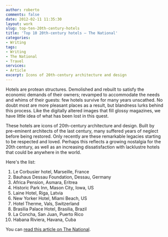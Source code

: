 ```yaml
---
author: roberto
comments: false
date: 2012-02-11 11:35:30
layout: work
slug: top-ten-20th-century-hotels
title: 'Top 10 20th-century hotels – The National'
categories:
- Writing
tags:
- Writing
- The National
- Travel
services:
- Article
excerpt: Icons of 20th-century architecture and design
---
```


<span class="firstcharacter">H</span>otels are protean structures. Demolished and rebuilt to satisfy the economic demands of their owners; revamped to accommodate the needs and whims of their guests: few hotels survive for many years unscathed. No doubt most are more pleasant places as a result, but blandness lurks behind this process. Like the digitally altered images that fill glossy magazines, we have little idea of what has been lost in this quest.

These hotels are icons of 20th-century architecture and design. Built by pre-eminent architects of the last century, many suffered years of neglect before being restored. Only recently are these remarkable legacies starting to be respected and loved. Perhaps this reflects a growing nostalgia for the 20th century, as well as an increasing dissatisfaction with lacklustre hotels that could be anywhere in the world.

Here's the list:

1. Le Corbusier hotel, Marseille, France
2. Bauhaus Dessau Foundation, Dessau, Germany
3. Africa Pension, Asmara, Eritrea
4. Historic Park Inn, Mason City, Iowa, US
5. Laine Hotel, Riga, Latvia
6. New Yorker Hotel, Miami Beach, US
7. Hotel Therme, Vals, Switzerland
8. Brasilia Palace Hotel, Brasilia, Brazil
9. La Concha, San Juan, Puerto Rico
10. Habana Riviera, Havana, Cuba

You can [read this article on The National](http://www.thenational.ae/lifestyle/travel/top-10-hotels-restored-to-function-but-keeping-form-in-mind#full).
